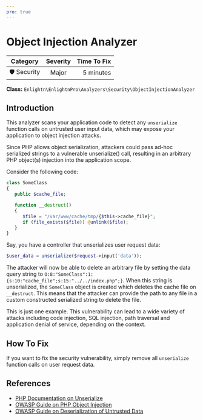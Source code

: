 ```yaml
---
pro: true
---
```


# Object Injection Analyzer <Badge text="PRO" type="tip"/>

| Category       | Severity   | Time To Fix  |
| -------------  |:----------:| ------------:|
| 🛡️ Security    | Major      | 5 minutes   |

**Class:** `Enlightn\EnlightnPro\Analyzers\Security\ObjectInjectionAnalyzer`

## Introduction

This analyzer scans your application code to detect any `unserialize` function calls on untrusted user input data, which may expose your application to object injection attacks.

Since PHP allows object serialization, attackers could pass ad-hoc serialized strings to a vulnerable unserialize() call, resulting in an arbitrary PHP object(s) injection into the application scope.

Consider the following code:

```php
class SomeClass
{
   public $cache_file;

   function __destruct()
   {
      $file = "/var/www/cache/tmp/{$this->cache_file}";
      if (file_exists($file)) @unlink($file);
   }
}
```

Say, you have a controller that unserializes user request data:

```php
$user_data = unserialize($request->input('data'));
```

The attacker will now be able to delete an arbitrary file by setting the data query string to `O:8:"SomeClass":1:{s:10:"cache_file";s:15:"../../index.php";}`. When this string is unserialized, the `SomeClass` object is created which deletes the cache file on `__destruct`. This means that the attacker can provide the path to any file in a custom constructed serialized string to delete the file.

This is just one example. This vulnerability can lead to a wide variety of attacks including code injection, SQL injection, path traversal and application denial of service, depending on the context.

## How To Fix

If you want to fix the security vulnerability, simply remove all `unserialize` function calls on user request data.

## References

- [PHP Documentation on Unserialize](https://www.php.net/manual/en/function.unserialize.php)
- [OWASP Guide on PHP Object Injection](https://owasp.org/www-community/vulnerabilities/PHP_Object_Injection)
- [OWASP Guide on Deserialization of Untrusted Data](https://owasp.org/www-community/vulnerabilities/Deserialization_of_untrusted_data)